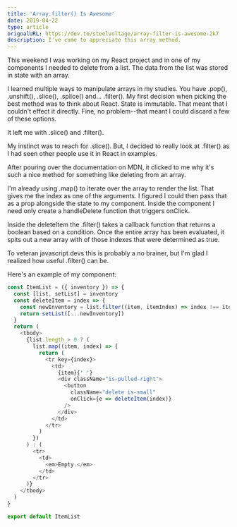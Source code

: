 ```yaml
---
title: 'Array.filter() Is Awesome'
date: 2019-04-22
type: article
orignalURL: https://dev.to/steelvoltage/array-filter-is-awesome-2k7
description: I've come to appreciate this array method.
---
```


This weekend I was working on my React project and in one of my components I needed to delete from a list. The data from the list was stored in state with an array.

I learned multiple ways to manipulate arrays in my studies. You have .pop(), .unshift(), .slice(), .splice() and... .filter(). My first decision when picking the best method was to think about React. State is immutable. That meant that I couldn't effect it directly. Fine, no problem--that meant I could discard a few of these options.

It left me with .slice() and .filter().

My instinct was to reach for .slice(). But, I decided to really look at .filter() as I had seen other people use it in React in examples.

After pouring over the documentation on MDN, it clicked to me why it's such a nice method for something like deleting from an array.

I'm already using .map() to iterate over the array to render the list. That gives me the index as one of the arguments. I figured I could then pass that as a prop alongside the state to my component. Inside the component I need only create a handleDelete function that triggers onClick.

Inside the deleteItem the .filter() takes a callback function that returns a boolean based on a condition. Once the entire array has been evaluated, it spits out a new array with of those indexes that were determined as true.

To veteran javascript devs this is probably a no brainer, but I'm glad I realized how useful .filter() can be.

Here's an example of my component:

```javascript
const ItemList = ({ inventory }) => {
  const [list, setList] = inventory
  const deleteItem = index => {
    const newInventory = list.filter((item, itemIndex) => index !== itemIndex)
    return setList([...newInventory])
  }
  return (
    <tbody>
      {list.length > 0 ? (
        list.map((item, index) => {
          return (
            <tr key={index}>
              <td>
                {item}{' '}
                <div className="is-pulled-right">
                  <button
                    className="delete is-small"
                    onClick={e => deleteItem(index)}
                  />
                </div>
              </td>
            </tr>
          )
        })
      ) : (
        <tr>
          <td>
            <em>Empty.</em>
          </td>
        </tr>
      )}
    </tbody>
  )
}

export default ItemList
```
